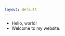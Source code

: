 ```yaml
---
layout: default
---
```


<!-- Your existing HTML content starts here -->
- Hello, world!
- Welcome to my website.

